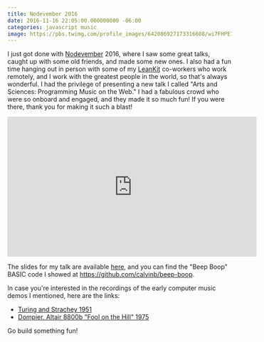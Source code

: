 ```yaml
---
title: Nodevember 2016
date: 2016-11-16 22:05:00.000000000 -06:00
categories: javascript music
image: https://pbs.twimg.com/profile_images/642086927173316608/wi7FHPE7.png
---
```

I just got done with [Nodevember](http://nodevember.org/) 2016, where I saw some great talks, caught up with some old friends, and made some new ones. I also had a fun time hanging out in person with some of my [LeanKit](https://www.leankit.com) co-workers who work remotely, and I work with the greatest people in the world, so that's always wonderful. I had the privilege of presenting a new talk I called "Arts and Sciences: Programming Music on the Web." I had a fabulous crowd who were so onboard and engaged, and they made it so much fun! If you were there, thank you for making it such a blast!

<iframe width="560" height="315" src="https://www.youtube.com/embed/BI07FgIDEYM" frameborder="0" allowfullscreen></iframe>

The slides for my talk are available [here](https://docs.google.com/presentation/d/1XRB9_aLJa-hV9CKE60cQt4_vfQAFw_iaGK5H9P8jWpE), and you can find the "Beep Boop" BASIC code I showed at https://github.com/calvinb/beep-boop.

In case you're interested in the recordings of the early computer music demos I mentioned, here are the links:

* [Turing and Strachey 1951](https://www.theguardian.com/science/2016/sep/26/first-recording-computer-generated-music-created-alan-turing-restored-enigma-code)
* [Dompier, Altair 8800b "Fool on the Hill" 1975](https://www.youtube.com/watch?v=fgYhVnmeWrk)

Go build something fun!

